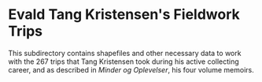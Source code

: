 # Evald Tang Kristensen's Fieldwork Trips

This subdirectory contains shapefiles and other necessary data to work with the 267 trips that Tang Kristensen took during his active collecting career, and as described in _Minder og Oplevelser_, his four volume memoirs.